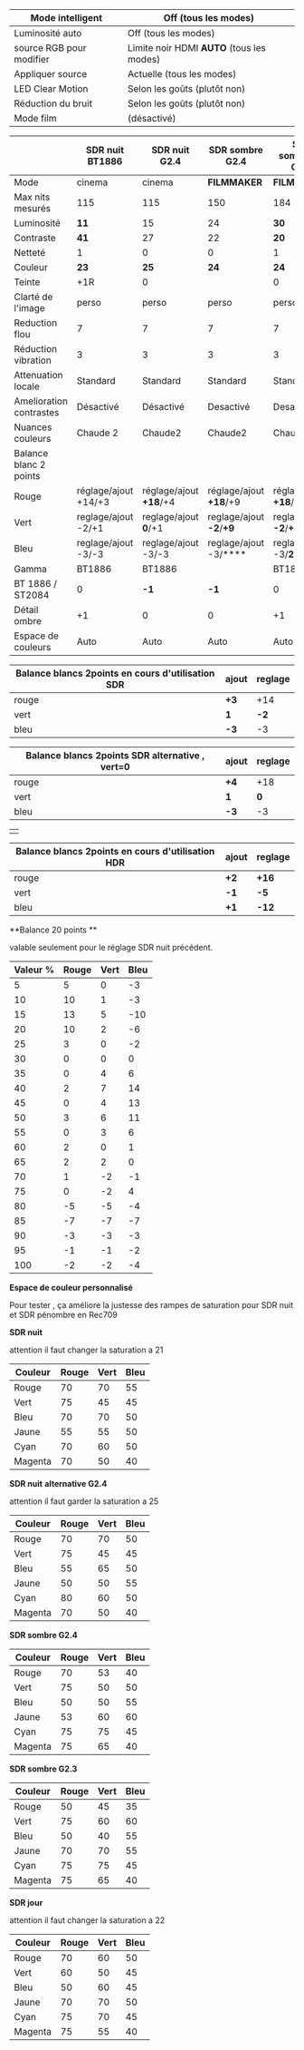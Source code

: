 | Mode intelligent         | Off (tous les modes)                        |
| ------------------------ | ------------------------------------------- |
| Luminosité auto          | Off (tous les modes)                        |
| source RGB pour modifier | Limite noir HDMI  **AUTO** (tous les modes) |
| Appliquer source         | Actuelle (tous les modes)                   |
| LED Clear Motion         | Selon les goûts (plutôt non)                |
| Réduction du bruit       | Selon les goûts (plutôt non)                |
| Mode film                | (désactivé)                                 |


|                         | SDR nuit BT1886      | SDR nuit    G2.4         | SDR sombre G2.4             | SDR sombreTV G2.3           | SDR jour BT1886        | SDR lumineux G2.2        | SDR jour jeux/sport | HDR film nuit        | HDR  film jour Maximum | HDR film jour  penombre | SDR PS4 jour jeux        |
| ----------------------- | -------------------- | ------------------------ | --------------------------- | --------------------------- | ---------------------- | ------------------------ | ------------------- | -------------------- | ---------------------- | ----------------------- | ------------------------ |
| Mode                    | cinema               | cinema                   | **FILMMAKER**               | **FILMMAKER**               | **FILMMAKER**/standard | standard                 | **naturel**         | cinema               | FILMMAKER              | FILMMAKER               | standard                 |
| Max nits mesurés        | 115                  | 115                      | 150                         | 184                         | 226                    | 276                      | x                   | 50%/100% **100/450** | 50%/100% **254/1016**  | 50%/100% **195/854**    | x                        |
| Luminosité              | **11**               | 15                       | 24                          | **30**                      | 27                     | 35                       | 40                  | **24**               | **50**                 | **44**                  | 35                       |
| Contraste               | **41**               | 27                       | 22                          | **20**                      | **41**                 | **41**                   | 20                  | **26**               | **38**                 | **33**                  | 40                       |
| Netteté                 | 1                    | 0                        | 0                           | 1                           | 1                      | 1                        | 1                   | 0                    | 0                      | 0                       | 1                        |
| Couleur                 | **23**               | **25**                   | **24**                      | **24**                      | **22**                 | **18**                   | **21**              | **30**               | **26**                 | **27**                  | **18**                   |
| Teinte                  | +1R                  | 0                        |                             | 0                           | +1R                    | +1R                      | +1R                 | +1R                  | +1R                    | +1R                     | +1R                      |
| Clarté de l'image       | perso                | perso                    | perso                       | perso                       | perso                  | perso                    | perso/desactivé     | perso                | perso                  | perso                   | **auto**                 |
| Reduction flou          | 7                    | 7                        | 7                           | 7                           | 7                      | 7                        | **10**              | 7                    | 7                      | 7                       |                          |
| Réduction vibration     | 3                    | 3                        | 3                           | 3                           | 3                      | 3                        | **5**               | 3                    | 3                      | 3                       |                          |
| Attenuation locale      | Standard             | Standard                 | Standard                    | Standard                    | Standard               | Standard                 | Standard            | **standard**         | **standard**           | **standard**            | Standard                 |
| Amelioration contrastes | Désactivé            | Désactivé                | Desactivé                   | Desactivé                   | Désactivé              | Désactivé                | Désactivé           | **eleve**            | **bas**                | **bas**                 | Désactivé                |
| Nuances couleurs        | Chaude 2             | Chaude2                  | Chaude2                     | Chaude2                     | Chaude 2               | Chaude 2                 | Chaude 2            | Chaude 2             | Chaude 2               | Chaude 2                | Chaude 2                 |
| Balance blanc 2 points  |                      |                          |                             |                             |                        |                          |                     |                      |                        |                         |                          |
| Rouge                   | réglage/ajout +14/+3 | réglage/ajout **+18**/+4 | réglage/ajout **+18**/+9    | réglage/ajout **+18**/+4    | réglage/ajout +14/+3   | **réglage/ajout +15/+2** |                     | réglage/ajout +16/+2 | réglage/ajout +16/+2   | réglage/ajout +16/+2    | **réglage/ajout +15/+2** |
| Vert                    | reglage/ajout -2/+1  | reglage/ajout **0**/+1   | reglage/ajout **-2**/**+9** | reglage/ajout **-2**/**+4** | reglage/ajout -2/+1    | **réglage/ajout -3/1**   |                     | réglage/ajout -5/-1  | réglage/ajout -5/-1    | réglage/ajout -5/-1     | **réglage/ajout -3/1**   |
| Bleu                    | reglage/ajout -3/-3  | reglage/ajout -3/-3      | reglage/ajout -3/****       | reglage/ajout -3/**2**      | reglage/ajout -3/-3    | **reglage/ajout -3 /-3** |                     | réglage/ajout -12/+1 | réglage/ajout -12/+1   | réglage/ajout -12/+1    | **reglage/ajout 0 /-3**  |
| Gamma                   | BT1886               | BT1886                   |                             | BT1886                      | BT1886                 | BT1886                   | BT1886              | ST2084               | ST2084                 | ST2084                  | BT1886                   |
| BT 1886 / ST2084        | 0                    | **-1**                   | **-1**                      | 0                           | 0                      | +1                       | 0                   | **-3**               | **-2**                 | **-2**                  | 0                        |
| Détail ombre            | +1                   | 0                        | 0                           | +1                          | +2                     | +3                       | +3                  | **-1**               | **+1**                 | **0**                   | 0                        |
| Espace de couleurs      | Auto                 | Auto                     | Auto                        | Auto                        | Auto                   | Auto                     | Natif grisé         | **auto**             | **auto**               | auto                    | **auto**                 |



| Balance blancs 2points en cours d'utilisation SDR | ajout  | reglage |
| ------------------------------------------------- | ------ | ------- |
| rouge                                             | **+3** | +14     |
| vert                                              | **1**  | **-2**  |
| bleu                                              | **-3** | -3      |



| Balance blancs 2points  SDR alternative , vert=0 | ajout  | reglage |
| ------------------------------------------------ | ------ | ------- |
| rouge                                            | **+4** | +18     |
| vert                                             | **1**  | **0**   |
| bleu                                             | **-3** | -3      |

|      |
| ---- |
|      |

| Balance blancs 2points en cours d'utilisation HDR | ajout  | reglage |
| ------------------------------------------------- | ------ | ------- |
| rouge                                             | **+2** | **+16** |
| vert                                              | **-1** | **-5**  |
| bleu                                              | **+1** | **-12** |

**Balance 20 points **

valable seulement pour le réglage SDR nuit précédent.

| Valeur % | Rouge | Vert | Bleu |
| -------- | ----- | ---- | ---- |
| 5        | 5     | 0    | -3   |
| 10       | 10    | 1    | -3   |
| 15       | 13    | 5    | -10  |
| 20       | 10    | 2    | -6   |
| 25       | 3     | 0    | -2   |
| 30       | 0     | 0    | 0    |
| 35       | 0     | 4    | 6    |
| 40       | 2     | 7    | 14   |
| 45       | 0     | 4    | 13   |
| 50       | 3     | 6    | 11   |
| 55       | 0     | 3    | 6    |
| 60       | 2     | 0    | 1    |
| 65       | 2     | 2    | 0    |
| 70       | 1     | -2   | -1   |
| 75       | 0     | -2   | 4    |
| 80       | -5    | -5   | -4   |
| 85       | -7    | -7   | -7   |
| 90       | -3    | -3   | -3   |
| 95       | -1    | -1   | -2   |
| 100      | -2    | -2   | -4   |

**Espace de couleur personnalisé**

Pour tester , ça améliore la justesse des rampes de saturation pour SDR nuit et SDR pénombre en Rec709

**SDR nuit**

attention il faut changer la saturation a 21 

| Couleur | Rouge | Vert | Bleu |
| ------- | ----- | ---- | ---- |
| Rouge   | 70    | 70   | 55   |
| Vert    | 75    | 45   | 45   |
| Bleu    | 70    | 70   | 50   |
| Jaune   | 55    | 55   | 50   |
| Cyan    | 70    | 60   | 50   |
| Magenta | 70    | 50   | 40   |

**SDR nuit** **alternative G2.4**

attention il faut garder la saturation a 25

| Couleur | Rouge | Vert | Bleu |
| ------- | ----- | ---- | ---- |
| Rouge   | 70    | 70   | 50   |
| Vert    | 75    | 45   | 45   |
| Bleu    | 55    | 65   | 50   |
| Jaune   | 50    | 50   | 55   |
| Cyan    | 80    | 60   | 50   |
| Magenta | 70    | 50   | 40   |



**SDR sombre G2.4**

| Couleur | Rouge | Vert | Bleu |
| ------- | ----- | ---- | ---- |
| Rouge   | 70    | 53   | 40   |
| Vert    | 75    | 50   | 50   |
| Bleu    | 50    | 50   | 55   |
| Jaune   | 53    | 60   | 60   |
| Cyan    | 75    | 75   | 45   |
| Magenta | 75    | 65   | 40   |



**SDR sombre G2.3**

| Couleur | Rouge | Vert | Bleu |
| ------- | ----- | ---- | ---- |
| Rouge   | 50    | 45   | 35   |
| Vert    | 75    | 60   | 60   |
| Bleu    | 50    | 40   | 55   |
| Jaune   | 70    | 70   | 55   |
| Cyan    | 75    | 75   | 45   |
| Magenta | 75    | 65   | 40   |



**SDR jour**

attention il faut changer la saturation a 22 

| Couleur | Rouge | Vert | Bleu |
| ------- | ----- | ---- | ---- |
| Rouge   | 70    | 60   | 50   |
| Vert    | 60    | 50   | 45   |
| Bleu    | 50    | 60   | 45   |
| Jaune   | 70    | 70   | 50   |
| Cyan    | 75    | 70   | 45   |
| Magenta | 75    | 55   | 40   |

